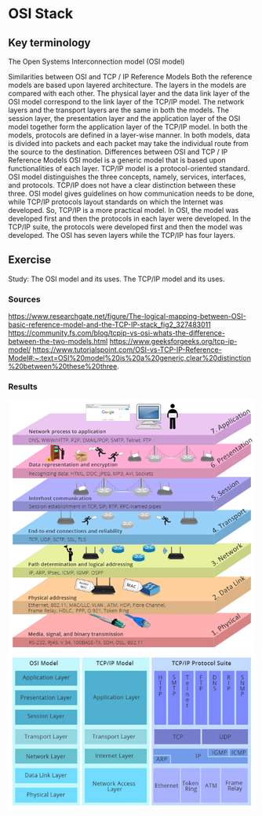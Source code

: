# OSI Stack

## Key terminology
The Open Systems Interconnection model (OSI model)

Similarities between OSI and TCP / IP Reference Models
Both the reference models are based upon layered architecture.
The layers in the models are compared with each other. The physical layer and the data link layer of the OSI model correspond to the link layer of the TCP/IP model. The network layers and the transport layers are the same in both the models. The session layer, the presentation layer and the application layer of the OSI model together form the application layer of the TCP/IP model.
In both the models, protocols are defined in a layer-wise manner.
In both models, data is divided into packets and each packet may take the individual route from the source to the destination.
Differences between OSI and TCP / IP Reference Models
OSI model is a generic model that is based upon functionalities of each layer. TCP/IP model is a protocol-oriented standard.
OSI model distinguishes the three concepts, namely, services, interfaces, and protocols. TCP/IP does not have a clear distinction between these three.
OSI model gives guidelines on how communication needs to be done, while TCP/IP protocols layout standards on which the Internet was developed. So, TCP/IP is a more practical model.
In OSI, the model was developed first and then the protocols in each layer were developed. In the TCP/IP suite, the protocols were developed first and then the model was developed.
The OSI has seven layers while the TCP/IP has four layers.


## Exercise
Study:
The OSI model and its uses.
The TCP/IP model and its uses.

### Sources

https://www.researchgate.net/figure/The-logical-mapping-between-OSI-basic-reference-model-and-the-TCP-IP-stack_fig2_327483011
https://community.fs.com/blog/tcpip-vs-osi-whats-the-difference-between-the-two-models.html
https://www.geeksforgeeks.org/tcp-ip-model/
https://www.tutorialspoint.com/OSI-vs-TCP-IP-Reference-Model#:~:text=OSI%20model%20is%20a%20generic,clear%20distinction%20between%20these%20three. 


### Results
![Screenshot](https://github.com/Techgrounds-Cloud-9/cloud-9-elenageller/blob/main/00_includes/NTW-01-1.png)
![Screenshot](https://github.com/Techgrounds-Cloud-9/cloud-9-elenageller/blob/main/00_includes/NTW-01-2.jpeg)
